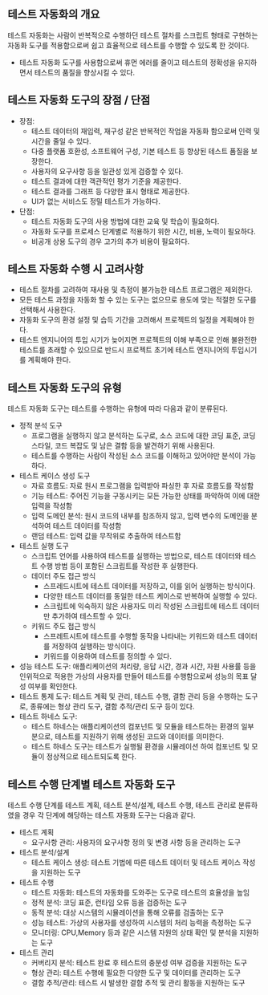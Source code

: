 ## 테스트 자동화의 개요

테스트 자동화는 사람이 반복적으로 수행하던 테스트 절차를 스크립트 형태로 구현하는 자동화 도구를 적용함으로써 쉽고 효율적으로 테스트를 수행할 수 있도록 한 것이다.

- 테스트 자동화 도구를 사용함으로써 휴먼 에러를 줄이고 테스트의 정확성을 유지하면서 테스트의 품질을 향상시킬 수 있다.

## 테스트 자동화 도구의 장점 / 단점

- 장점:
  - 테스트 데이터의 재입력, 재구성 같은 반복적인 작업을 자동화 함으로써 인력 및 시간을 줄일 수 있다.
  - 다중 플랫폼 호환성, 소프트웨어 구성, 기본 테스트 등 향상된 테스트 품질을 보장한다.
  - 사용자의 요구사항 등을 일관성 있게 검증할 수 있다.
  - 테스트 결과에 대한 객관적인 평가 기준을 제공한다.
  - 테스트 결과를 그래프 등 다양한 표시 형태로 제공한다.
  - UI가 없는 서비스도 정밀 테스트가 가능하다.
 - 단점:
   - 테스트 자동화 도구의 사용 방법에 대한 교육 및 학습이 필요하다.
   - 자동화 도구를 프로세스 단계별로 적용하기 위한 시간, 비용, 노력이 필요하다.
   - 비공개 상용 도구의 경우 고가의 추가 비용이 필요하다.
  
 ## 테스트 자동화 수행 시 고려사항

  - 테스트 절차를 고려하여 재사용 및 측정이 불가능한 테스트 프로그램은 제외한다.
  - 모든 테스트 과정을 자동화 할 수 있는 도구는 없으므로 용도에 맞는 적절한 도구를 선택해서 사용한다.
  - 자동화 도구의 환경 설정 및 습득 기간을 고려해서 프로젝트의 일정을 계획해야 한다.
  - 테스트 엔지니어의 투입 시기가 늦어지면 프로젝트의 이해 부족으로 인해 불완전한 테스트를 초래할 수 있으므로 반드시 프로젝트 초기에 테스트 엔지니어의 투입시기를 계획해야 한다.

## 테스트 자동화 도구의 유형

테스트 자동화 도구는 테스트를 수행하는 유형에 따라 다음과 같이 분류된다.

- 정적 분석 도구
  - 프로그램을 실행하지 않고 분석하는 도구로, 소스 코드에 대한 코딩 표준, 코딩 스타일, 코드 복잡도 및 남은 결함 등을 발견하기 위해 사용된다.
  - 테스트를 수행하는 사람이 작성된 소스 코드를 이해하고 있어야만 분석이 가능하다.
- 테스트 케이스 생성 도구
  - 자료 흐름도: 자료 원시 프로그램을 입력받아 파싱한 후 자료 흐름도를 작성함
  - 기능 테스트: 주어진 기능을 구동시키는 모든 가능한 상태를 파악하여 이에 대한 입력을 작성함
  - 입력 도메인 분석: 원시 코드의 내부를 참조하지 않고, 입력 변수의 도메인을 분석하여 테스트 데이터를 작성함
  - 랜덤 테스트: 입력 값을 무작위로 추출하여 테스트함
- 테스트 실행 도구
  - 스크립트 언어를 사용하여 테스트를 실행하는 방법으로, 테스트 데이터와 테스트 수행 방법 등이 포함된 스크립트를 작성한 후 실행한다.
  - 데이터 주도 접근 방식
    - 스프레드시트에 테스트 데이터를 저장하고, 이를 읽어 실행하는 방식이다.
    - 다양한 테스트 데이터를 동일한 테스트 케이스로 반복하여 실행할 수 있다.
    - 스크립트에 익숙하지 않은 사용자도 미리 작성된 스크립트에 테스트 데이터만 추가하여 테스트할 수 있다.
  - 키워드 주도 접근 방식
    - 스프레트시트에 테스트를 수행할 동작을 나타내는 키워드와 테스트 데이터를 저장하여 실행하는 방식이다.
    - 키워드를 이용하여 테스트를 정의할 수 있다.
- 성능 테스트 도구: 애플리케이션의 처리량, 응답 시간, 경과 시간, 자원 사용률 등을 인위적으로 적용한 가상의 사용자를 만들어 테스트를 수행함으로써 성능의 목표 달성 여부를 확인한다.
- 테스트 통제 도구: 테스트 계획 및 관리, 테스트 수행, 결함 관리 등을 수행하는 도구로, 종류에는 형상 관리 도구, 결함 추적/관리 도구 등이 있다.
- 테스트 하네스 도구:
  - 테스트 하네스는 애플리케이션의 컴포넌트 및 모듈을 테스트하는 환경의 일부분으로, 테스트를 지원하기 위해 생성된 코드와 데이터를 의미한다.
  - 테스트 하네스 도구는 테스트가 실행될 환경을 시뮬레이션 하여 컴포넌트 및 모듈이 정상적으로 테스트되도록 한다.
 
## 테스트 수행 단계별 테스트 자동화 도구

테스트 수행 단계를 테스트 계획, 테스트 분석/설계, 테스트 수행, 테스트 관리로 분류하였을 경우 각 단계에 해당하는 테스트 자동화 도구는 다음과 같다.

- 테스트 계획
  - 요구사항 관리: 사용자의 요구사항 정의 및 변경 사항 등을 관리하는 도구
- 테스트 분석/설계
  - 테스트 케이스 생성: 테스트 기법에 따른 테스트 데이터 및 테스트 케이스 작성을 지원하는 도구
- 테스트 수행
  - 테스트 자동화: 테스트의 자동화를 도와주는 도구로 테스트의 효율성을 높임
  - 정적 분석: 코딩 표준, 런타임 오류 등을 검증하는 도구
  - 동적 분석: 대상 시스템의 시뮬레이션을 통해 오류를 검출하는 도구
  - 성능 테스트: 가상의 사용자를 생성하여 시스템의 처리 능력을 측정하는 도구
  - 모니터링: CPU,Memory 등과 같은 시스템 자원의 상태 확인 및 분석을 지원하는 도구
- 테스트 관리
  - 커버리지 분석: 테스트 완료 후 테스트의 충분성 여부 검증을 지원하는 도구
  - 형상 관리: 테스트 수행에 필요한 다양한 도구 및 데이터를 관리하는 도구
  - 결함 추적/관리: 테스트 시 발생한 결함 추적 및 관리 활동을 지원하는 도구
